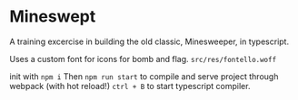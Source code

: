 # Mineswept

A training excercise in building the old classic, Minesweeper, in typescript.

Uses a custom font for icons for bomb and flag. `src/res/fontello.woff`

init with `npm i`
Then `npm run start` to compile and serve project through webpack (with hot reload!)
`ctrl + B` to start typescript compiler.
